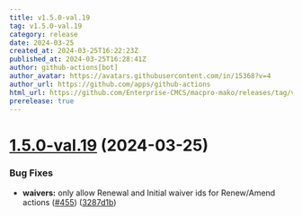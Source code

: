 ```yaml
---
title: v1.5.0-val.19
tag: v1.5.0-val.19
category: release
date: 2024-03-25
created_at: 2024-03-25T16:22:23Z
published_at: 2024-03-25T16:28:41Z
author: github-actions[bot]
author_avatar: https://avatars.githubusercontent.com/in/15368?v=4
author_url: https://github.com/apps/github-actions
html_url: https://github.com/Enterprise-CMCS/macpro-mako/releases/tag/v1.5.0-val.19
prerelease: true
---
```


# [1.5.0-val.19](https://github.com/Enterprise-CMCS/macpro-mako/compare/v1.5.0-val.18...v1.5.0-val.19) (2024-03-25)


### Bug Fixes

* **waivers:** only allow Renewal and Initial waiver ids for Renew/Amend actions ([#455](https://github.com/Enterprise-CMCS/macpro-mako/issues/455)) ([3287d1b](https://github.com/Enterprise-CMCS/macpro-mako/commit/3287d1beccc68778a817072de157740fe7481407))




